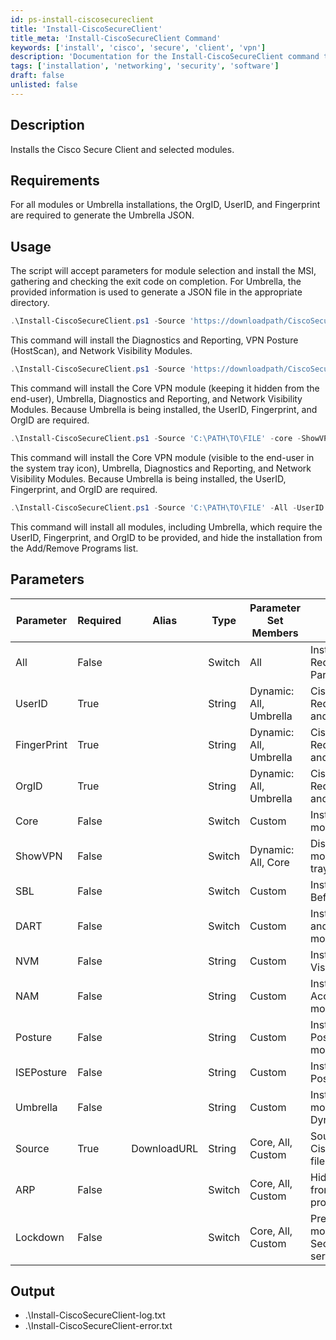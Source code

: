 ```yaml
---
id: ps-install-ciscosecureclient
title: 'Install-CiscoSecureClient'
title_meta: 'Install-CiscoSecureClient Command'
keywords: ['install', 'cisco', 'secure', 'client', 'vpn']
description: 'Documentation for the Install-CiscoSecureClient command to install the Cisco Secure Client and selected modules.'
tags: ['installation', 'networking', 'security', 'software']
draft: false
unlisted: false
---
```


## Description
Installs the Cisco Secure Client and selected modules.

## Requirements
For all modules or Umbrella installations, the OrgID, UserID, and Fingerprint are required to generate the Umbrella JSON.

## Usage
The script will accept parameters for module selection and install the MSI, gathering and checking the exit code on completion. For Umbrella, the provided information is used to generate a JSON file in the appropriate directory.

```powershell
.\Install-CiscoSecureClient.ps1 -Source 'https://downloadpath/CiscoSecureClient.zip' -Dart -Nvm -Posture
```
This command will install the Diagnostics and Reporting, VPN Posture (HostScan), and Network Visibility Modules.

```powershell
.\Install-CiscoSecureClient.ps1 -Source 'https://downloadpath/CiscoSecureClient.zip' -core -Umbrella -Dart -Nvm -UserID 1234567 -Fingerprint oash098ashuiue -OrgId 394058
```
This command will install the Core VPN module (keeping it hidden from the end-user), Umbrella, Diagnostics and Reporting, and Network Visibility Modules. Because Umbrella is being installed, the UserID, Fingerprint, and OrgID are required.

```powershell
.\Install-CiscoSecureClient.ps1 -Source 'C:\PATH\TO\FILE' -core -ShowVPN -Umbrella -Dart -Nvm -UserID 1234567 -Fingerprint oash098ashuiue -OrgId 394058
```
This command will install the Core VPN module (visible to the end-user in the system tray icon), Umbrella, Diagnostics and Reporting, and Network Visibility Modules. Because Umbrella is being installed, the UserID, Fingerprint, and OrgID are required.

```powershell
.\Install-CiscoSecureClient.ps1 -Source 'C:\PATH\TO\FILE' -All -UserID 1234567 -Fingerprint oash098ashuiue -OrgId 394058 -ARP
```
This command will install all modules, including Umbrella, which require the UserID, Fingerprint, and OrgID to be provided, and hide the installation from the Add/Remove Programs list.

## Parameters
| Parameter         | Required  | Alias       | Type      | Parameter Set Members    | Description                                                  |
| ----------------- | --------- | ----------- | --------- |--------------------------|--------------------------------------------------------------|
| All               | False     |             | Switch    | All                      | Installs all modules. Requires Dynamic Params               |
| UserID            | True      |             | String    | Dynamic: All, Umbrella   | Cisco Client ID: Required for Umbrella and All Switches.    |
| FingerPrint       | True      |             | String    | Dynamic: All, Umbrella   | Cisco Fingerprint: Required for Umbrella and All switches.  |
| OrgID             | True      |             | String    | Dynamic: All, Umbrella   | Cisco Org ID: Required for Umbrella and All Switches.       |
| Core              | False     |             | Switch    | Custom                   | Installs the Core VPN module.                               |
| ShowVPN           | False     |             | Switch    | Dynamic: All, Core       | Displays Core VPN module in the system tray icon            |
| SBL               | False     |             | Switch    | Custom                   | Installs the Start Before Login module.                     |
| DART              | False     |             | Switch    | Custom                   | Installs the Diagnostic and Reporting Tool module.          |
| NVM               | False     |             | String    | Custom                   | Installs the Network Visibility module.                     |
| NAM               | False     |             | String    | Custom                   | Installs the Network Access Manager module.                 |
| Posture           | False     |             | String    | Custom                   | Installs the VPN Posture (HostScan) module.                 |
| ISEPosture        | False     |             | String    | Custom                   | Installs the ISE Posture module.                            |
| Umbrella          | False     |             | String    | Custom                   | Installs the Umbrella module. Requires Dynamic Params       |
| Source            | True      | DownloadURL | String    | Core, All, Custom        | Source for the CiscoSecureClient.zip file.                  |
| ARP               | False     |             | Switch    | Core, All, Custom        | Hides the modules from Add/Remove programs.                 |
| Lockdown          | False     |             | Switch    | Core, All, Custom        | Prevents the modification of Cisco Secure Client services.   |

## Output
- .\Install-CiscoSecureClient-log.txt
- .\Install-CiscoSecureClient-error.txt

